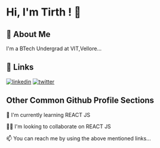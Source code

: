 
# Hi, I'm Tirth ! 👋


## 🚀 About Me
I'm a BTech Undergrad at VIT,Vellore...


## 🔗 Links

[![linkedin](https://img.shields.io/badge/linkedin-0A66C2?style=for-the-badge&logo=linkedin&logoColor=white)](https://www.linkedin.com/in/tirth-vanparia-128592215/)
[![twitter](https://img.shields.io/badge/twitter-1DA1F2?style=for-the-badge&logo=twitter&logoColor=white)](https://twitter.com/Tirth_Vanparia)


## Other Common Github Profile Sections

🧠 I'm currently learning REACT JS

👯‍♀️ I'm looking to collaborate on REACT JS


📫 You can reach me by using the above mentioned links...










